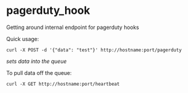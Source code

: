 pagerduty_hook
==============

Getting around internal endpoint for pagerduty hooks

Quick usage:

    curl -X POST -d '{"data": "test"}' http://hostname:port/pagerduty

 *sets data into the queue*


To pull data off the queue:

    curl -X GET http://hostname:port/heartbeat

